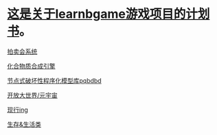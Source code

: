 # [这是关于learnbgame游戏项目的计划书](https://github.com/BlenderCN/Learnbgame/tree/master/HoudiniEngineForUnreal)。

[拍卖会系统]()

[化合物质合成引擎]()

[节点式破坏性程序化模型库pqbdbd]()

[开放大世界/元宇宙]()

[现行ing]()


[生存&生活类]()
